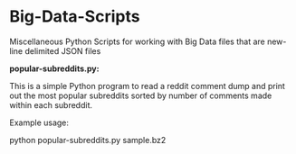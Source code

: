 # Big-Data-Scripts
Miscellaneous Python Scripts for working with Big Data files that are new-line delimited JSON files

**popular-subreddits.py:**

This is a simple Python program to read a reddit comment dump and print out the most popular subreddits sorted by number of comments made within each subreddit.

Example usage:

python popular-subreddits.py sample.bz2
